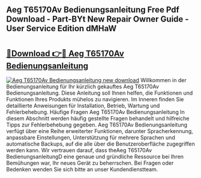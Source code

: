 ## Aeg T65170Av Bedienungsanleitung Free Pdf Download - Part-BYt New Repair Owner Guide - User Service Edition dMHaW

# <h2><a href="http://df1h488.blite.top/?on=Aeg+T65170Av+Bedienungsanleitung">🔗Download 👉🔴 Aeg T65170Av Bedienungsanleitung</a></h2>

[![Aeg T65170Av Bedienungsanleitung new download](https://i.imgur.com/lujVjoI.png)](http://df1h488.blite.top/?on=Aeg+T65170Av+Bedienungsanleitung)
Willkommen in der Bedienungsanleitung für Ihr kürzlich gekauftes Aeg T65170Av Bedienungsanleitung. Diese Anleitung soll Ihnen helfen, die Funktionen und Funktionen Ihres Produkts mühelos zu navigieren. Im Inneren finden Sie detaillierte Anweisungen für Installation, Betrieb, Wartung und Fehlerbehebung. Häufige Fragen Aeg T65170Av Bedienungsanleitung In diesem Abschnitt werden häufig gestellte Fragen behandelt und hilfreiche Tipps zur Fehlerbehebung gegeben. Aeg T65170Av Bedienungsanleitung verfügt über eine Reihe erweiterter Funktionen, darunter Spracherkennung, anpassbare Einstellungen, Unterstützung für mehrere Sprachen und automatische Backups, auf die alle über die Benutzeroberfläche zugegriffen werden kann. Wir vertrauen darauf, dass theAeg T65170Av BedienungsanleitungD eine genaue und gründliche Ressource bei Ihren Bemühungen war, Ihr neues Gerät zu beherrschen. Bei Fragen oder Bedenken wenden Sie sich bitte an unser Kundendienstteam.
